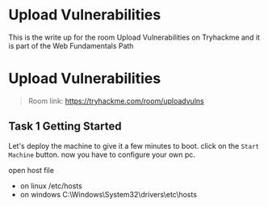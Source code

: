 # Upload Vulnerabilities

This is the write up for the room Upload Vulnerabilities on Tryhackme and it is part of the Web Fundamentals Path
<!--more-->

# Upload Vulnerabilities
> Room link: https://tryhackme.com/room/uploadvulns
## Task 1 Getting Started 
Let's deploy the machine to give it a few minutes to boot.
click on the `Start Machine` button.
now you have to configure your own pc.

open host file
* on linux  /etc/hosts
* on windows C:\Windows\System32\drivers\etc\hosts

